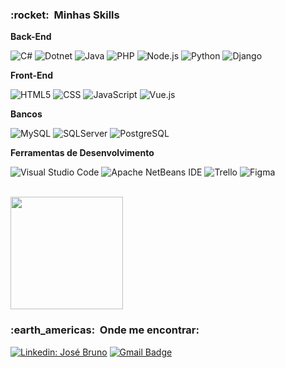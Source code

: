 <h3> :rocket: &nbsp;Minhas Skills </h3>

**Back-End**

  ![C#](https://img.shields.io/badge/-CSharp-333333?style=flat&logo=C%2B%2B&logoColor=csharp)
  ![Dotnet](https://img.shields.io/badge/-.Net-333333?style=flat&logo=dotnet)
  ![Java](https://img.shields.io/badge/-Java-333333?style=flat&logo=Java&logoColor=007396)
  ![PHP](https://img.shields.io/badge/-PHP-333333?style=flat&logo=php)
  ![Node.js](https://img.shields.io/badge/-Node-333333?style=flat&logo=node.js)
  ![Python](https://img.shields.io/badge/-Python-333333?style=flat&logo=python)
  ![Django](https://img.shields.io/badge/-Django-333333?style=flat&logo=django)
  

**Front-End**

  ![HTML5](https://img.shields.io/badge/-HTML5-333333?style=flat&logo=HTML5)
  ![CSS](https://img.shields.io/badge/-CSS-333333?style=flat&logo=CSS3&logoColor=1572B6)
  ![JavaScript](https://img.shields.io/badge/-JavaScript-333333?style=flat&logo=javascript)
  ![Vue.js](https://img.shields.io/badge/-Vue.js-333333?style=flat&logo=vue.js)

**Bancos**

  ![MySQL](https://img.shields.io/badge/-MySQL-333333?style=flat&logo=mysql)
  ![SQLServer](https://img.shields.io/badge/-SQLServer-333333?style=flat&logo=microsoftsqlserver)
  ![PostgreSQL](https://img.shields.io/badge/-PostgreSQL-333333?style=flat&logo=postgresql)

<!-- **DevOps**

  ![Git](https://img.shields.io/badge/-Git-333333?style=flat&logo=git)
  ![GitHub](https://img.shields.io/badge/-GitHub-333333?style=flat&logo=github)
  ![Bitbucket](https://img.shields.io/badge/-Bitbucket-333333?style=flat&logo=bitbucket)
  ![Docker](https://img.shields.io/badge/-Docker-333333?style=flat&logo=docker)
  ![Travis](https://img.shields.io/badge/-Travis-333333?style=flat&logo=travis)
<!--  -->
**Ferramentas de Desenvolvimento**

  ![Visual Studio Code](https://img.shields.io/badge/-Visual%20Studio%20Code-333333?style=flat&logo=visual-studio-code&logoColor=007ACC)
  ![Apache NetBeans IDE](https://img.shields.io/badge/-Apache%20NetBeans%20IDE-333333?style=flat&logo=apachenetbeanside)
  ![Trello](https://img.shields.io/badge/-Trello-333333?style=flat&logo=trello&logoColor=007ACC)
  ![Figma](https://img.shields.io/badge/-Figma-333333?style=flat&logo=figma&logoColor=007ACC)
  
<br/>

<a href="https://github.com/js-bruno">
  <img height="180em" src="https://github-readme-stats.vercel.app/api?username=js-bruno&theme=ayu-mirage&show_icons=true" />
</a>

<br/>

<h3> :earth_americas: &nbsp;Onde me encontrar: </h3> 

[![Linkedin: José Bruno](https://img.shields.io/badge/-José%20Bruno-blue?style=flat-square&logo=Linkedin&logoColor=white&link=https://www.linkedin.com/in/jos%C3%A9-bruno-b89255204/)](https://www.linkedin.com/in/jos%C3%A9-bruno-b89255204/)
[![Gmail Badge](https://img.shields.io/badge/-brunocebrsilva@email.com-006bed?style=flat-square&logo=Gmail&logoColor=white&link=mailto:brunocebrsilva@gmail.com)](mailto:brunocebrsilva@gmail.com)
<!-- [![GitHub SEU NOME]( https://img.shields.io/github/followers/VanessaSwerts?label=follow&style=social)](LINK-DO-SEU-GITHUB) -->
